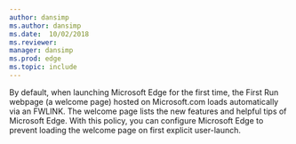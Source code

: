 ```yaml
---
author: dansimp
ms.author: dansimp
ms.date:  10/02/2018
ms.reviewer: 
manager: dansimp
ms.prod: edge
ms.topic: include
---
```


By default, when launching Microsoft Edge for the first time, the First Run webpage (a welcome page) hosted on Microsoft.com loads automatically via an FWLINK. The welcome page lists the new features and helpful tips of Microsoft Edge. With this policy, you can configure Microsoft Edge to prevent loading the welcome page on first explicit user-launch.
